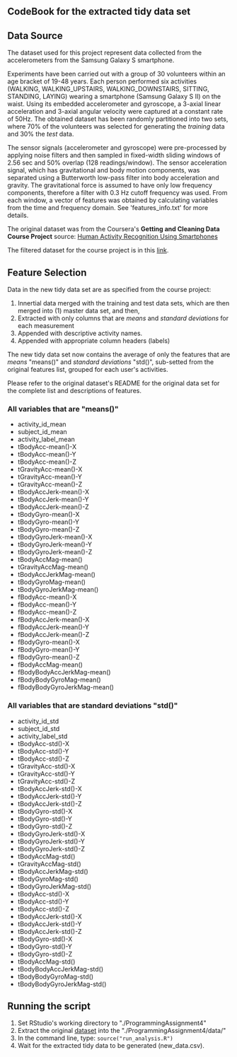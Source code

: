 ## CodeBook for the extracted tidy data set

## Data Source
The dataset used for this project represent data collected from the accelerometers from the Samsung Galaxy S smartphone.

Experiments have been carried out with a group of 30 volunteers within an age bracket of 19-48 years. Each person performed six activities (WALKING, WALKING_UPSTAIRS, WALKING_DOWNSTAIRS, SITTING, STANDING, LAYING) wearing a smartphone (Samsung Galaxy S II) on the waist. Using its embedded accelerometer and gyroscope, a 3-axial linear acceleration and 3-axial angular velocity were captured at a constant rate of 50Hz. The obtained dataset has been randomly partitioned into two sets, where 70% of the volunteers was selected for generating the _training_ data and 30% the _test_ data. 

The sensor signals (accelerometer and gyroscope) were pre-processed by applying noise filters and then sampled in fixed-width sliding windows of 2.56 sec and 50% overlap (128 readings/window). The sensor acceleration signal, which has gravitational and body motion components, was separated using a Butterworth low-pass filter into body acceleration and gravity. The gravitational force is assumed to have only low frequency components, therefore a filter with 0.3 Hz cutoff frequency was used. From each window, a vector of features was obtained by calculating variables from the time and frequency domain. See 'features_info.txt' for more details. 

The original dataset was from the Coursera's **Getting and Cleaning Data Course Project** source: [Human Activity Recognition Using Smartphones](https://d396qusza40orc.cloudfront.net/getdata%2Fprojectfiles%2FUCI%20HAR%20Dataset.zip)

The filtered dataset for the course project is in this [link](https://github.com/ciatph/ProgrammingAssignment4/new_data.csv).


## Feature Selection

Data in the new tidy data set are as specified from the course project:

1. Innertial data merged with the training and test data sets, which are then merged into (1) master data set, and then,
2. Extracted with only columns that are _means_ and _standard deviations_ for each measurement
3. Appended with descriptive activity names.
4. Appended with appropriate column headers (labels)

The new tidy data set now contains the average of only the features that are _means_ "means()" and _standard deviations_ "std()", sub-setted from the original features list, grouped for each user's activities.

Please refer to the original dataset's README for the original data set for the complete list and descriptions of features. 

### All variables that are "means()"

- activity\_id\_mean
- subject\_id\_mean
- activity\_label\_mean
- tBodyAcc-mean()-X
- tBodyAcc-mean()-Y
- tBodyAcc-mean()-Z
- tGravityAcc-mean()-X
- tGravityAcc-mean()-Y
- tGravityAcc-mean()-Z
- tBodyAccJerk-mean()-X
- tBodyAccJerk-mean()-Y
- tBodyAccJerk-mean()-Z
- tBodyGyro-mean()-X
- tBodyGyro-mean()-Y
- tBodyGyro-mean()-Z
- tBodyGyroJerk-mean()-X
- tBodyGyroJerk-mean()-Y
- tBodyGyroJerk-mean()-Z
- tBodyAccMag-mean()
- tGravityAccMag-mean()
- tBodyAccJerkMag-mean()
- tBodyGyroMag-mean()
- tBodyGyroJerkMag-mean()
- fBodyAcc-mean()-X
- fBodyAcc-mean()-Y
- fBodyAcc-mean()-Z
- fBodyAccJerk-mean()-X
- fBodyAccJerk-mean()-Y
- fBodyAccJerk-mean()-Z
- fBodyGyro-mean()-X
- fBodyGyro-mean()-Y
- fBodyGyro-mean()-Z
- fBodyAccMag-mean()
- fBodyBodyAccJerkMag-mean()
- fBodyBodyGyroMag-mean()
- fBodyBodyGyroJerkMag-mean()


### All variables that are standard deviations "std()"

- activity\_id\_std
- subject\_id\_std
- activity\_label\_std
- tBodyAcc-std()-X
- tBodyAcc-std()-Y
- tBodyAcc-std()-Z
- tGravityAcc-std()-X
- tGravityAcc-std()-Y
- tGravityAcc-std()-Z
- tBodyAccJerk-std()-X
- tBodyAccJerk-std()-Y
- tBodyAccJerk-std()-Z
- tBodyGyro-std()-X
- tBodyGyro-std()-Y
- tBodyGyro-std()-Z
- tBodyGyroJerk-std()-X
- tBodyGyroJerk-std()-Y
- tBodyGyroJerk-std()-Z
- tBodyAccMag-std()
- tGravityAccMag-std()
- tBodyAccJerkMag-std()
- tBodyGyroMag-std()
- tBodyGyroJerkMag-std()
- tBodyAcc-std()-X
- tBodyAcc-std()-Y
- tBodyAcc-std()-Z
- tBodyAccJerk-std()-X
- tBodyAccJerk-std()-Y
- tBodyAccJerk-std()-Z
- tBodyGyro-std()-X
- tBodyGyro-std()-Y
- tBodyGyro-std()-Z
- tBodyAccMag-std()
- tBodyBodyAccJerkMag-std()
- tBodyBodyGyroMag-std()
- tBodyBodyGyroJerkMag-std()

## Running the script
1. Set RStudio's working directory to "./ProgrammingAssignment4"
2. Extract the original [dataset](https://d396qusza40orc.cloudfront.net/getdata%2Fprojectfiles%2FUCI%20HAR%20Dataset.zip) into the "./ProgrammingAssignment4/data/"
2. In the command line, type: `source("run_analysis.R")`
3. Wait for the extracted tidy data to be generated (new_data.csv).
